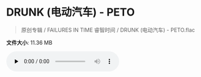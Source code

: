 # DRUNK (电动汽车) - PETO

> 原创专辑 / FAILURES IN TIME 睿智时间 / DRUNK (电动汽车) - PETO.flac

**文件大小**: 11.36 MB

<audio preload="none" controls><source src="https://file.hsyhx.top/archive/原创专辑/FAILURES_IN_TIME_睿智时间/DRUNK (电动汽车) - PETO.flac" type="audio/mpeg">您的浏览器不支持此音频格式</audio>